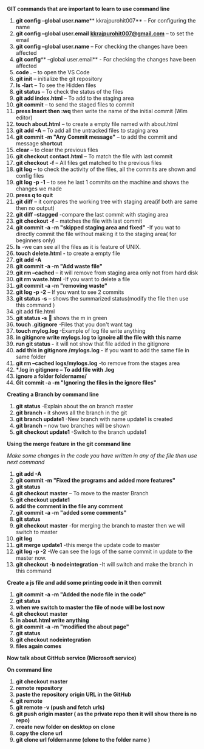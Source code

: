 **GIT commands that are important to learn to use command line**

1. **git config –global user.name**** kkrajpurohit007** – For configuring the name
2. **git config –global user.email** [**kkrajpurohit007@gmail.com**](mailto:kkrajpurohit007@gmail.com) – to set the email
3. **git config –global user.name** – For checking the changes have been affected
4. **git config**** –global user.email** - For checking the changes have been affected
5. **code .** – to open the VS Code
6. **git init** – initialize the git repository
7. **ls -lart** – To see the Hidden files
8. **git status** – To check the status of the files
9. **git add index.html** – To add to the staging area
10. **git commit** – to send the staged files to commit
11. **press Insert then :wq** then write the name of the initial commit (Wim editor)
12. **touch about.html** – to create a empty file named with about.html
13. **git add -A** – To add all the untracked files to staging area
14. **git commit -m &quot;Any Commit message&quot;** – to add the commit and message **shortcut**
15. **clear** – to clear the previous files
16. **git checkout contact.html** – To match the file with last commit
17. **git checkout -f** – All files get matched to the previous files
18. **git log** – to check the activity of the files, all the commits are shown and config files
19. **git log -p -1** – to see he last 1 commits on the machine and shows the changes we made
20. **press q to quit**
21. **git diff** – it compares the working tree with staging area(if both are same then no output)
22. **git diff –stagged** -compare the last commit with staging area
23. **git checkout -f** – matches the file with last commit
24. **git commit -a -m &quot;skipped staging area and fixed&quot;** -If you wat to directly commit the file without making it to the staging area( for beginners only)
25. **ls** -we can see all the files as it is feature of UNIX.
26. **touch delete.html -** to create a empty file
27. **git add -A**
28. **git commit -a -m &quot;Add waste file&quot;**
29. **git rm –cached** – it will remove from staging area only not from hard disk
30. **git rm waste.html** -If you want to delete a file
31. **git commit -a -m &quot;removing waste&quot;**
32. **git log -p -2** – If you want to see 2 commits
33. **git status -s** – shows the summarized status(modify the file then use this command )
34. git add file.html
35. **git status -s**  shows the m in green
36. **touch .gitignore** -Files that you don&#39;t want tag
37. **touch mylog.log** -Example of log file write anything
38. **in gitignore write mylogs.log to ignoire all the file with this name**
39. **run git status -** it will not show that file added in the gitignore
40. **add this in gitignore /mylogs.log -** if you want to add the same file in same folder
41. **git rm –cached logs/mylogs.log** -to remove from the stages area
42. **\*.log in gitignore – To add file with .log**
43. **ignore a folder foldername/**
44. **Git commit -a -m &quot;Ignoring the files in the ignore files&quot;**

**Creating a Branch by command line**

1. **git status** -Explain about the on branch master
2. **git branch -** it shows all the branch in the git
3. **git branch update1** -New branch with name update1 is created
4. **git branch** – now two branches will be shown
5. **git checkout update1** -Switch to the branch update1

**Using the merge feature in the git command line**

_Make some changes in the code you have written in any of the file then use next command_

1. **git add -A**
2. **git commit -m &quot;Fixed the programs and added more features&quot;**
3. **git status**
4. **git checkout master** – To move to the master Branch
5. **git checkout update1**
6. **add the comment in the file any comment**
7. **git commit -a -m &quot;added some comments&quot;**
8. **git status**
9. **git checkout master** -for merging the branch to master then we will switch to master
10. **git log**
11. **git merge update1** -this merge the update code to master
12. **git log -p -2** -We can see the logs of the same commit in update to the master now.
13. **git checkout -b nodeintegration** -It will switch and make the branch in this command

**Create a js file and add some printing code in it then commit**

1. **git commit -a -m &quot;Added the node file in the code&quot;**
2. **git status**
3. **when we switch to master the file of node will be lost now**
4. **git checkout master**
5. **in about.html write anything**
6. **git commit -a -m &quot;modified the about page&quot;**
7. **git status**
8. **git checkout nodeintegration**
9. **files again comes**

**Now talk about GitHub service (Microsoft service)**

**On command line**

1. **git checkout master**
2. **remote repository**
3. **paste the repository origin URL in the GitHub**
4. **git remote**
5. **git remote -v (push and fetch urls)**
6. **git push origin master ( as the private repo then it will show there is no repo)**
7. **create new folder on desktop on clone**
8. **copy the clone url**
9. **git clone url foldernanme (clone to the folder name )**
